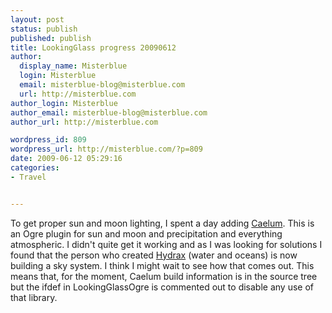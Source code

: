 ```yaml
---
layout: post
status: publish
published: publish
title: LookingGlass progress 20090612
author:
  display_name: Misterblue
  login: Misterblue
  email: misterblue-blog@misterblue.com
  url: http://misterblue.com
author_login: Misterblue
author_email: misterblue-blog@misterblue.com
author_url: http://misterblue.com

wordpress_id: 809
wordpress_url: http://misterblue.com/?p=809
date: 2009-06-12 05:29:16
categories:
- Travel


---
```

To get proper sun and moon lighting, I spent a day adding <a href="http://www.ogre3d.org/wiki/index.php/Caelum">Caelum</a>. This is an Ogre plugin for sun and moon and precipitation and everything atmospheric. I didn't quite get it working and as I was looking for solutions I found that the person who created <a href="http://www.ogre3d.org/wiki/index.php/Hydrax">Hydrax</a> (water and oceans) is now building a sky system. I think I might wait to see how that comes out. This means that, for the moment, Caelum build information is in the source tree but the ifdef in LookingGlassOgre is commented out to disable any use of that library.
